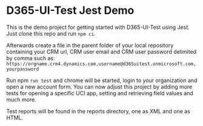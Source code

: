 # D365-UI-Test Jest Demo
This is the demo project for getting started with D365-UI-Test using Jest.
Just clone this repo and run `npm ci`.

Afterwards create a file in the parent folder of your local repository containing your CRM url, CRM user email and CRM user password delimited by comma such as:
`https://orgname.crm4.dynamics.com,username@d365uitest.onmicrosoft.com,yourpassword`

Run npm `run test` and chrome will be started, login to your organization and open a new account form.
You can now adjust this project by adding more tests for opening a specific UCI app, setting and retrieving field values and much more.

Test reports will be found in the reports directory, one as XML and one as HTML.